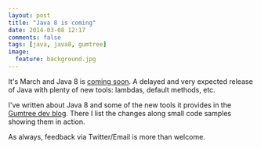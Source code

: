 ```yaml
---
layout: post
title: "Java 8 is coming"
date: 2014-03-08 12:17
comments: false
tags: [java, java8, gumtree]
image:
  feature: background.jpg
---
```


It's March and Java 8 is [coming soon](https://blogs.oracle.com/java/entry/java_se_8_schedule). A delayed and very expected release of Java with plenty of new tools: lambdas, default methods, etc.
<!-- more -->
I've written about Java 8 and some of the new tools it provides in the [Gumtree dev blog](http://www.gumtree.com/devteam/2014-03-05-java-8-is-coming.html). There I list the changes along small code samples showing them in action. 

As always, feedback via Twitter/Email is more than welcome.